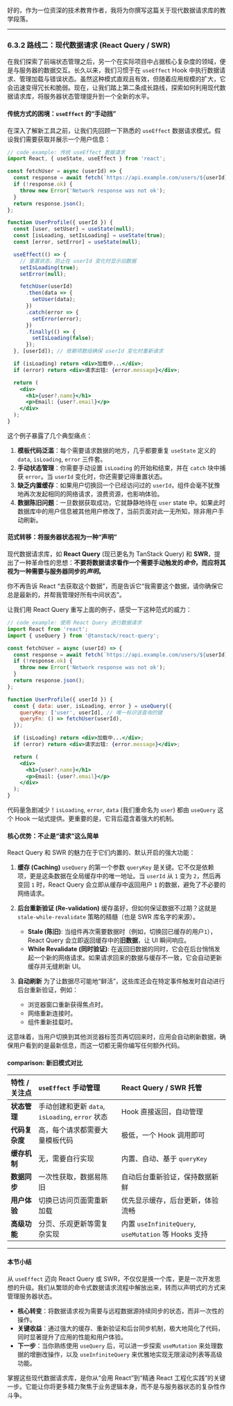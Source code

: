 好的，作为一位资深的技术教育作者，我将为你撰写这篇关于现代数据请求库的教学段落。

---

### 6.3.2 路线二：现代数据请求 (React Query / SWR)

在我们探索了前端状态管理之后，另一个在实际项目中占据核心复杂度的领域，便是与服务器的数据交互。长久以来，我们习惯于在 `useEffect` Hook 中执行数据请求、管理加载与错误状态。虽然这种模式直观且有效，但随着应用规模的扩大，它会迅速变得冗长和脆弱。现在，让我们踏上第二条成长路线，探索如何利用现代数据请求库，将服务器状态管理提升到一个全新的水平。

#### 传统方式的困境：`useEffect` 的“手动挡”

在深入了解新工具之前，让我们先回顾一下熟悉的 `useEffect` 数据请求模式。假设我们需要获取并展示一个用户信息：

```jsx
// code_example: 传统 useEffect 数据请求
import React, { useState, useEffect } from 'react';

const fetchUser = async (userId) => {
  const response = await fetch(`https://api.example.com/users/${userId}`);
  if (!response.ok) {
    throw new Error('Network response was not ok');
  }
  return response.json();
};

function UserProfile({ userId }) {
  const [user, setUser] = useState(null);
  const [isLoading, setIsLoading] = useState(true);
  const [error, setError] = useState(null);

  useEffect(() => {
    // 重置状态，防止在 userId 变化时显示旧数据
    setIsLoading(true);
    setError(null);

    fetchUser(userId)
      .then(data => {
        setUser(data);
      })
      .catch(error => {
        setError(error);
      })
      .finally(() => {
        setIsLoading(false);
      });
  }, [userId]); // 依赖项数组确保 userId 变化时重新请求

  if (isLoading) return <div>加载中...</div>;
  if (error) return <div>请求出错: {error.message}</div>;

  return (
    <div>
      <h1>{user?.name}</h1>
      <p>Email: {user?.email}</p>
    </div>
  );
}
```

这个例子暴露了几个典型痛点：
1.  **模板代码泛滥**：每个需要请求数据的地方，几乎都要重复 `useState` 定义的 `data`, `isLoading`, `error` 三件套。
2.  **手动状态管理**：你需要手动设置 `isLoading` 的开始和结束，并在 `catch` 块中捕获 `error`。当 `userId` 变化时，你还需要记得重置状态。
3.  **缺乏内置缓存**：如果用户切换回一个已经访问过的 `userId`，组件会毫不犹豫地再次发起相同的网络请求，浪费资源，也影响体验。
4.  **数据陈旧问题**：一旦数据获取成功，它就静静地待在 `user` state 中。如果此时数据库中的用户信息被其他用户修改了，当前页面对此一无所知，除非用户手动刷新。

#### 范式转移：将服务器状态视为一种“声明”

现代数据请求库，如 **React Query** (现已更名为 TanStack Query) 和 **SWR**，提出了一种革命性的思想：**不要将数据请求看作一个需要手动触发的*命令*，而应将其视为一种需要与服务器同步的*声明*。**

你不再告诉 React “去获取这个数据”，而是告诉它“我需要这个数据，请你确保它总是最新的，并帮我管理好所有中间状态”。

让我们用 React Query 重写上面的例子，感受一下这种范式的威力：

```jsx
// code_example: 使用 React Query 进行数据请求
import React from 'react';
import { useQuery } from '@tanstack/react-query';

const fetchUser = async (userId) => {
  const response = await fetch(`https://api.example.com/users/${userId}`);
  if (!response.ok) {
    throw new Error('Network response was not ok');
  }
  return response.json();
};

function UserProfile({ userId }) {
  const { data: user, isLoading, error } = useQuery({
    queryKey: ['user', userId], // 唯一标识该查询的键
    queryFn: () => fetchUser(userId),
  });

  if (isLoading) return <div>加载中...</div>;
  if (error) return <div>请求出错: {error.message}</div>;

  return (
    <div>
      <h1>{user?.name}</h1>
      <p>Email: {user?.email}</p>
    </div>
  );
}
```

代码量急剧减少！`isLoading`, `error`, `data` (我们重命名为 `user`) 都由 `useQuery` 这个 Hook 一站式提供。更重要的是，它背后蕴含着强大的机制。

#### 核心优势：不止是“请求”这么简单

React Query 和 SWR 的魅力在于它们内置的、默认开启的强大功能：

1.  **缓存 (Caching)**
    `useQuery` 的第一个参数 `queryKey` 是关键。它不仅是依赖项，更是这条数据在全局缓存中的唯一地址。当 `userId` 从 `1` 变为 `2`，然后再变回 `1` 时，React Query 会立即从缓存中返回用户 `1` 的数据，避免了不必要的网络请求。

2.  **后台重新验证 (Re-validation)**
    缓存虽好，但如何保证数据不过期？这就是 `stale-while-revalidate` 策略的精髓（也是 SWR 库名字的来源）。
    -   **Stale (陈旧)**: 当组件再次需要数据时（例如，切换回已缓存的用户`1`），React Query 会立即返回缓存中的**旧数据**，让 UI 瞬间响应。
    -   **While Revalidate (同时验证)**: 在返回旧数据的同时，它会在后台悄悄发起一个新的网络请求。如果请求回来的数据与缓存不一致，它会自动更新缓存并无缝刷新 UI。

3.  **自动刷新**
    为了让数据尽可能地“鲜活”，这些库还会在特定事件触发时自动进行后台重新验证，例如：
    -   浏览器窗口重新获得焦点时。
    -   网络重新连接时。
    -   组件重新挂载时。

这意味着，当用户切换到其他浏览器标签页再切回来时，应用会自动刷新数据，确保用户看到的是最新信息，而这一切都无需你编写任何额外代码。

#### comparison: 新旧模式对比

| 特性 / 关注点 | `useEffect` 手动管理 | React Query / SWR 托管 |
| :--- | :--- | :--- |
| **状态管理** | 手动创建和更新 `data`, `isLoading`, `error` 状态 | Hook 直接返回，自动管理 |
| **代码复杂度** | 高，每个请求都需要大量模板代码 | 极低，一个 Hook 调用即可 |
| **缓存机制** | 无，需要自行实现 | 内置、自动、基于 `queryKey` |
| **数据同步** | 一次性获取，数据易陈旧 | 自动后台重新验证，保持数据新鲜 |
| **用户体验** | 切换已访问页面需重新加载 | 优先显示缓存，后台更新，体验流畅 |
| **高级功能** | 分页、乐观更新等需复杂实现 | 内置 `useInfiniteQuery`, `useMutation` 等 Hooks 支持 |

---

#### 本节小结

从 `useEffect` 迈向 React Query 或 SWR，不仅仅是换一个库，更是一次开发思想的升级。我们从繁琐的命令式数据请求流程中解放出来，转而以声明式的方式来管理服务器状态。

-   **核心转变**：将数据请求视为需要与远程数据源持续同步的状态，而非一次性的操作。
-   **关键收益**：通过强大的缓存、重新验证和后台同步机制，极大地简化了代码，同时显著提升了应用的性能和用户体验。
-   **下一步**：当你熟练使用 `useQuery` 后，可以进一步探索 `useMutation` 来处理数据的增删改操作，以及 `useInfiniteQuery` 来优雅地实现无限滚动列表等高级功能。

掌握这些现代数据请求库，是你从“会用 React”到“精通 React 工程化实践”的关键一步。它能让你将更多精力聚焦于业务逻辑本身，而不是与服务器状态的复杂性作斗争。